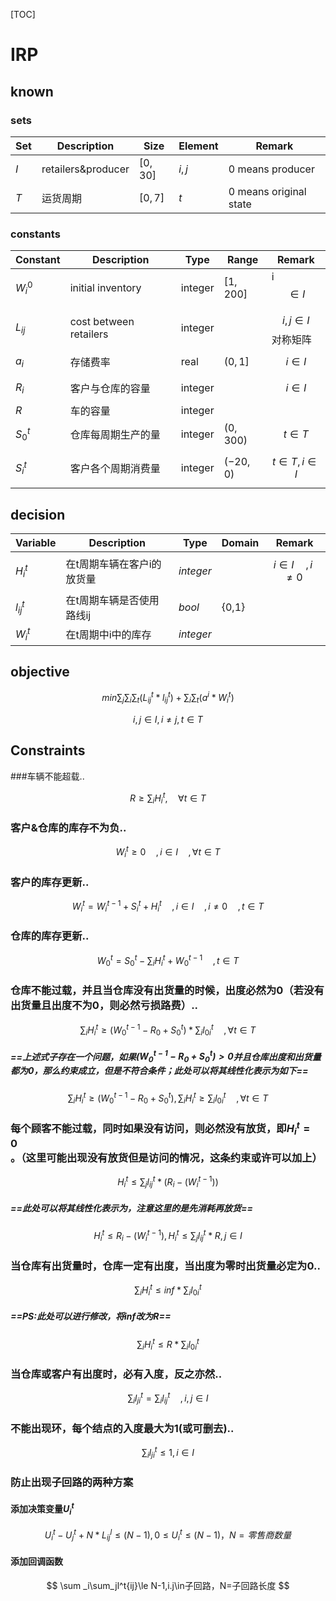 [TOC]

# IRP



## known

### sets

| Set  | Description        | Size      | Element | Remark                 |
| :--- | ------------------ | --------- | ------- | ---------------------- |
| $I$  | retailers&producer | $[0, 30]$ | $i,j$   | 0 means producer       |
| $T$  | 运货周期           | $[0, 7]$  | $t$     | 0 means original state |

### constants

| Constant    | Description            | Type    | Range     | Remark                 |
| ----------- | ---------------------- | ------- | --------- | ---------------------- |
| $W^0_{i}$   | initial inventory      | integer | $[1,200]$ | i$$ \in I $$           |
| $L_{ij}$    | cost between retailers | integer |           | $$i,j \in I$$ 对称矩阵 |
| $a_{i}$     | 存储费率               | real    | $(0,1]$   | $$i \in I$$            |
| $R_{i}$     | 客户与仓库的容量       | integer |           | $$i \in I$$            |
| $R$         | 车的容量               | integer |           |                        |
| $S^{t}_{0}$ | 仓库每周期生产的量     | integer | $(0,300)$ | $$t \in T$$            |
| $S^{t}_{i}$ | 客户各个周期消费量     | integer | $(-20,0)$ | $$t \in T,i \in I$$    |

## decision

| Variable     | Description                | Type      | Domain | Remark                |
| ------------ | -------------------------- | --------- | ------ | --------------------- |
| $H^{t}_{i}$  | 在t周期车辆在客户i的放货量 | $integer$ |        | $$i\in I\quad,i\ne0$$ |
| $l^{t}_{ij}$ | 在t周期车辆是否使用路线ij  | $bool$    | {0,1}  |                       |
| $W^t_{i}$    | 在t周期中i中的库存         | $integer$ |        |                       |

## objective

$$min\sum_{j}\sum_{i}\sum_{t}(L^{t}_{ij}*l^t_{ij})+\sum_{i}\sum_{t}(a^{i}*W^{t}_{i})$$

$$i,j\in I,i \ne j,t\in T$$

## Constraints

###车辆不能超载..

$$
R\ge\sum_{i}H^{t}_{i},\quad\forall t\in T
$$

### 客户&仓库的库存不为负..

$$
W^{t}_{i}\ge0\quad,i\in I\quad,\forall t\in T
$$

### 客户的库存更新..

$$
W^{t}_{i}=W^{t-1}_{i}+S^{t}_{i}+H^{t}_{i}\quad,i\in I\quad,i\ne0\quad,t\in T
$$

### 仓库的库存更新..

$$
W^{t}_{0}=S^{t}_{0}-\sum_{i}H^{t}_{i}+W^{t-1}_{0}\quad,t\in T
$$

### 仓库不能过载，并且当仓库没有出货量的时候，出度必然为0（若没有出货量且出度不为0，则必然亏损路费）..

$$
\sum_{i}H^{t}_{i}\ge (W^{t-1}_{0}-R_{0}+S^{t}_0)*\sum_il^t_{0i}\quad,\forall t\in T
$$

##### ==上述式子存在一个问题，如果$(W^{t-1}_{0}-R_{0}+S^{t}_0)>0$并且仓库出度和出货量都为0，那么约束成立，但是不符合条件；此处可以将其线性化表示为如下==

$$
\sum_{i}H^{t}_{i}\ge (W^{t-1}_{0}-R_{0}+S^{t}_0) ,  \sum_{i}H^{t}_{i}\ge\sum_il^t_{0i}\quad,\forall t\in T
$$



### 每个顾客不能过载，同时如果没有访问，则必然没有放货，即$H^{t}_{i}=0$。（这里可能出现没有放货但是访问的情况，这条约束或许可以加上）



$$
H^{t}_{i}\le \sum_{j} l^t_{ij}*(R_i-(W^{t-1}_i))
$$

##### ==此处可以将其线性化表示为，注意这里的是先消耗再放货==

$$
H^t_i\le R_i-(W^{t-1}_i)  ,  H^t_i\le\sum_{j} l^t_{ij}*R,j\in I
$$



### 当仓库有出货量时，仓库一定有出度，当出度为零时出货量必定为0..

$$
\sum_{i}H^{t}_{i}\le inf*\sum_i l^{t}_{0i}
$$

##### ==PS:此处可以进行修改，将$inf$改为$R$==

$$
\sum_{i}H^{t}_{i}\le R*\sum_i l^{t}_{0i}
$$

### 当仓库或客户有出度时，必有入度，反之亦然..

$$
\sum_{i}l^{t}_{ji}=\sum_{i}l^{t}_{ij}\quad,i,j\in I
$$

### 不能出现环，每个结点的入度最大为1(或可删去)..

$$
\sum_{i}l^{t}_{ji}\le1,i\in I
$$

### 防止出现子回路的两种方案

#### 添加决策变量$U^t_{i}$

$$
U^t_i-U^t_j+N*L^l_{ij}\le (N-1),
 0\le U^t_i\le(N-1)，N=零售商数量
$$

#### 添加回调函数

$$
\sum _i\sum_jl^t{ij}\le N-1,i.j\in子回路，N=子回路长度
$$

